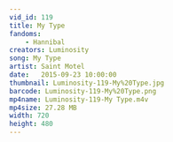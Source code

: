 ```yaml
---
vid_id: 119
title: My Type
fandoms:
    - Hannibal
creators: Luminosity
song: My Type
artist: Saint Motel
date:   2015-09-23 10:00:00
thumbnail: Luminosity-119-My%20Type.jpg
barcode: Luminosity-119-My%20Type.png
mp4name: Luminosity-119-My Type.m4v
mp4size: 27.28 MB
width: 720
height: 480
---
```



  